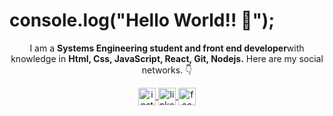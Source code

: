 # console.log("Hello World!! 👋");


<p align="center">I am a <strong>Systems Engineering student and front end developer</strong>with knowledge in <strong> Html, Css, JavaScript, React, Git, Nodejs.</strong> Here are my social networks. 👇</p>
<p align="center">
<a href="https://www.instagram.com/martinmorondo/" target="blank">
    <img align="center" src="https://cdn.jsdelivr.net/npm/simple-icons@3.0.1/icons/instagram.svg" alt="instagram-profile" height="28px" width="28px" />
  </a>
 <a href="https://www.linkedin.com/in/martin-morondo/" target="blank">
    <img align="center" src="https://cdn.jsdelivr.net/npm/simple-icons@3.0.1/icons/linkedin.svg" alt="linkedin-profile" height="28px" width="28px" />
  </a>
<a href="https://www.facebook.com/martinsito.morondo/" target="blank">
    <img align="center" src="https://cdn.jsdelivr.net/npm/simple-icons@3.0.1/icons/facebook.svg" alt="facebook-profile" height="28px" width="28px" />
  </a>
    
    
    
    
    
  
